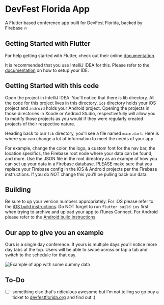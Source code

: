 # DevFest Florida App

A Flutter based conference app built for DevFest Florida, backed by Firebase 🔥

## Getting Started with Flutter

For help getting started with Flutter, check out their online [documentation](http://flutter.io/).

It is recommended that you use IntelliJ IDEA for this. Please refer to the [documentation](http://flutter.io/) on how to setup your IDE.

## Getting Started with this code

Open the project in IntelliJ IDEA. You'll notice that there is lib directory. All the code for this project lives in this directory. `ios` directory holds your iOS project and `android` holds your Android project. Opening the projects in those directories in Xcode or Android Studio, respectivefully will allow you to modify those projects as you would if they were regularly created projects of their respective nature.

Heading back to our `lib` directory, you'll see a file named `main.dart`. Here is where you can change a lot of information to meet the needs of your app. 

For example, change the color, the logo, a custom font for the nav bar, the location specifics, the Firebase root node where your data can be found, and more. Use the JSON file in the root directory as an exampe of how you can set up your data in a Firebase database. PLEASE make sure that you replace your Firebase config in the iOS & Android projects per the Firebase instructions. If you do NOT change this you'll be pulling back our data.

## Building

Be sure to up your version numbers appropriately. For iOS please refer to the [iOS build instructions](https://flutter.io/ios-release/). Do NOT forget to run `flutter build ios` first when trying to archive and upload your app to iTunes Connect. For Android please refer to the [Android build instructions](https://flutter.io/android-release/).

## Our app to give you an example

Ours is a single day conference. If yours is multiple days you'll notice more day tabs at the top. Users will be able to swipe across or tap a tab and switch to the schedule for that day.

![Example of app with some dummy data](https://github.com/miketraverso/devfest_florida_app/blob/master/devfestflorida-flutter.gif "Example")

## To-Do
- [ ] something else that's ridiculous awesome but I'm not telling so go buy a ticket to [devfestflorida.org](https://devfestflorida.org) and find out :)

